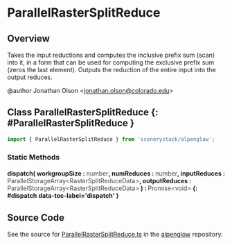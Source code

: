 # ParallelRasterSplitReduce

## Overview

Takes the input reductions and computes the inclusive prefix sum (scan) into it, in a form that can be used for
computing the exclusive prefix sum (zeros the last element). Outputs the reduction of the entire input into the
output reduces.

@author Jonathan Olson &lt;jonathan.olson@colorado.edu&gt;

## Class ParallelRasterSplitReduce {: #ParallelRasterSplitReduce }


```js
import { ParallelRasterSplitReduce } from 'scenerystack/alpenglow';
```
### Static Methods

#### dispatch( workgroupSize : <span style="font-weight: 400; opacity: 80%;">number</span>, numReduces : <span style="font-weight: 400; opacity: 80%;">number</span>, inputReduces : <span style="font-weight: 400; opacity: 80%;">ParallelStorageArray&lt;RasterSplitReduceData&gt;</span>, outputReduces : <span style="font-weight: 400; opacity: 80%;">ParallelStorageArray&lt;RasterSplitReduceData&gt;</span> ) : <span style="font-weight: 400; opacity: 80%;">Promise&lt;void&gt;</span> {: #dispatch data-toc-label='dispatch' }



## Source Code

See the source for [ParallelRasterSplitReduce.ts](https://github.com/phetsims/alpenglow/blob/main/js/parallel/raster-clip/ParallelRasterSplitReduce.ts) in the [alpenglow](https://github.com/phetsims/alpenglow) repository.

